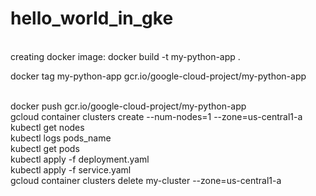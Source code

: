 # hello_world_in_gke

<br>
creating docker image: docker build -t my-python-app .
<br>

docker tag my-python-app gcr.io/google-cloud-project/my-python-app

<br>
docker push gcr.io/google-cloud-project/my-python-app

<br>
gcloud container clusters create --num-nodes=1 --zone=us-central1-a
<br>
kubectl get nodes
<br>
kubectl logs pods_name
<br>
kubectl get pods
<br>
kubectl apply -f deployment.yaml
<br>
kubectl apply -f service.yaml
<br>
gcloud container clusters delete my-cluster --zone=us-central1-a
